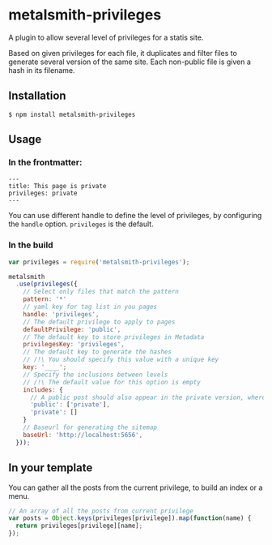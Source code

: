 # metalsmith-privileges

A plugin to allow several level of privileges for a statis site.

Based on given privileges for each file, it duplicates and filter files to generate several version of the same site.
Each non-public file is given a hash in its filename.

## Installation

    $ npm install metalsmith-privileges

## Usage

### In the frontmatter:

```
---
title: This page is private
privileges: private
---
```

You can use different handle to define the level of privileges, by configuring the `handle` option. `privileges` is the default.

### In the build

```js
var privileges = require('metalsmith-privileges');

metalsmith
  .use(privileges({
    // Select only files that match the pattern
    pattern: '*'
    // yaml key for tag list in you pages
    handle: 'privileges',
    // The default privilege to apply to pages
    defaultPrivilege: 'public',
    // The default key to store privileges in Metadata
    privilegesKey: 'privileges',
    // The default key to generate the hashes
    // /!\ You should specify this value with a unique key
    key: '____';
    // Specify the inclusions between levels
    // /!\ The default value for this option is empty
    includes: {
      // A public post should also appear in the private version, whereas the opposite is false
      'public': ['private'],
      'private': []
    }
    // Baseurl for generating the sitemap
    baseUrl: 'http://localhost:5656',
  }));
```

## In your template

You can gather all the posts from the current privilege, to build an index or a menu.

```js
// An array of all the posts from current privilege
var posts = Object.keys(privileges[privilege]).map(function(name) {
  return privileges[privilege][name];
});
```
